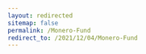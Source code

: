 ```yaml
---
layout: redirected
sitemap: false
permalink: /Monero-Fund
redirect_to: /2021/12/04/Monero-Fund
---
```

